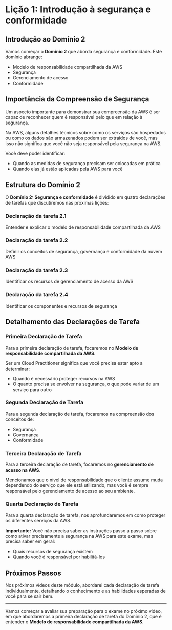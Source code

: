 # Lição 1: Introdução à segurança e conformidade

## Introdução ao Domínio 2

Vamos começar o **Domínio 2** que aborda segurança e conformidade. Este domínio abrange:

- Modelo de responsabilidade compartilhada da AWS
- Segurança
- Gerenciamento de acesso
- Conformidade

## Importância da Compreensão de Segurança

Um aspecto importante para demonstrar sua compreensão da AWS é ser capaz de reconhecer quem é responsável pelo que em relação à segurança.

Na AWS, alguns detalhes técnicos sobre como os serviços são hospedados ou como os dados são armazenados podem ser extraídos de você, mas isso não significa que você não seja responsável pela segurança na AWS.

Você deve poder identificar:

- Quando as medidas de segurança precisam ser colocadas em prática
- Quando elas já estão aplicadas pela AWS para você

## Estrutura do Domínio 2

O **Domínio 2: Segurança e conformidade** é dividido em quatro declarações de tarefas que discutiremos nas próximas lições:

### Declaração da tarefa 2.1

Entender e explicar o modelo de responsabilidade compartilhada da AWS

### Declaração da tarefa 2.2

Definir os conceitos de segurança, governança e conformidade da nuvem AWS

### Declaração da tarefa 2.3

Identificar os recursos de gerenciamento de acesso da AWS

### Declaração da tarefa 2.4

Identificar os componentes e recursos de segurança

## Detalhamento das Declarações de Tarefa

### Primeira Declaração de Tarefa

Para a primeira declaração de tarefa, focaremos no **Modelo de responsabilidade compartilhada da AWS**.

Ser um Cloud Practitioner significa que você precisa estar apto a determinar:

- Quando é necessário proteger recursos na AWS
- O quanto precisa se envolver na segurança, o que pode variar de um serviço para outro

### Segunda Declaração de Tarefa

Para a segunda declaração de tarefa, focaremos na compreensão dos conceitos de:

- Segurança
- Governança
- Conformidade

### Terceira Declaração de Tarefa

Para a terceira declaração de tarefa, focaremos no **gerenciamento de acesso na AWS**.

Mencionamos que o nível de responsabilidade que o cliente assume muda dependendo do serviço que ele está utilizando, mas você é sempre responsável pelo gerenciamento de acesso ao seu ambiente.

### Quarta Declaração de Tarefa

Para a quarta declaração de tarefa, nos aprofundaremos em como proteger os diferentes serviços da AWS.

**Importante:** Você não precisa saber as instruções passo a passo sobre como ativar precisamente a segurança na AWS para este exame, mas precisa saber em geral:

- Quais recursos de segurança existem
- Quando você é responsável por habilitá-los

## Próximos Passos

Nos próximos vídeos deste módulo, abordarei cada declaração de tarefa individualmente, detalhando o conhecimento e as habilidades esperadas de você para se sair bem.

---

Vamos começar a avaliar sua preparação para o exame no próximo vídeo, em que abordaremos a primeira declaração de tarefa do Domínio 2, que é entender o **Modelo de responsabilidade compartilhada da AWS**.
